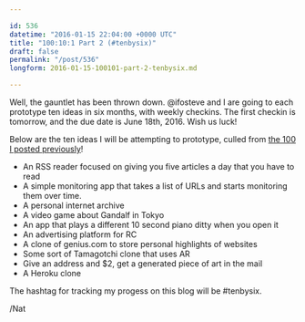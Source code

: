 ```yaml
---

id: 536
datetime: "2016-01-15 22:04:00 +0000 UTC"
title: "100:10:1 Part 2 (#tenbysix)"
draft: false
permalink: "/post/536"
longform: 2016-01-15-100101-part-2-tenbysix.md

---
```


Well, the gauntlet has been thrown down. @ifosteve and I are going to each prototype ten ideas in six months, with weekly checkins. The first checkin is tomorrow, and the due date is June 18th, 2016. Wish us luck!

Below are the ten ideas I will be attempting to prototype, culled from [the 100 I posted previously](https://writing.natwelch.com/post/535)!

 * An RSS reader focused on giving you five articles a day that you have to read
 * A simple monitoring app that takes a list of URLs and starts monitoring them over time.
 * A personal internet archive
 * A video game about Gandalf in Tokyo
 * An app that plays a different 10 second piano ditty when you open it
 * An advertising platform for RC
 * A clone of genius.com to store personal highlights of websites
 * Some sort of Tamagotchi clone that uses AR
 * Give an address and $2, get a generated piece of art in the mail
 * A Heroku clone

The hashtag for tracking my progess on this blog will be #tenbysix.

/Nat


